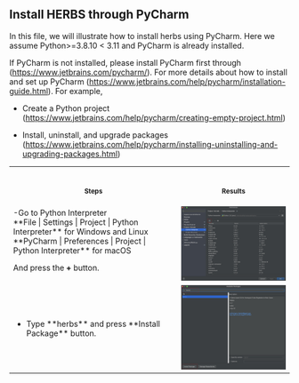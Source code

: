 ## Install HERBS through PyCharm

In this file, we will illustrate how to install herbs using PyCharm. Here we assume Python>=3.8.10
 < 3.11 and PyCharm is already installed.

If PyCharm is not installed, please install PyCharm first through (https://www.jetbrains.com/pycharm/). For more details about how to install and set up PyCharm (https://www.jetbrains.com/help/pycharm/installation-guide.html). For example,

- Create a Python project (https://www.jetbrains.com/help/pycharm/creating-empty-project.html)

- Install, uninstall, and upgrade packages (https://www.jetbrains.com/help/pycharm/installing-uninstalling-and-upgrading-packages.html)


<table>
<tr>
<th align="center">
<img width="441" height="1">
<p> 
<small>
Steps
</small>
</p>
</th>
<th align="center">
<img width="441" height="1">
<p>
<small>
Results
</small>
</p>
</th>
</tr>
<tr>
<td>
-Go to Python Interpreter <br>
	**File | Settings | Project | Python Interpreter** for Windows and Linux <br>
	**PyCharm | Preferences | Project | Python Interpreter** for macOS
	
And press the **+** button.
</td>
<td align="center" width="40%">
<img src="../image/download_pycharm1.jpg" width="500">
</td>
</tr>
</tr>
<tr>
<td>
<ul>
<li>Type **herbs** and press **Install Package** button.
</li>
</ul>
</td>
<td align="center" width="40%">
<img src="../image/download_pycharm2.jpg" width="500">
</td>
</tr>

</table>


